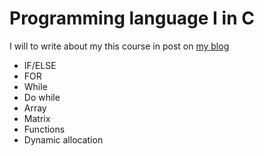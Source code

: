 # Programming language I in C


I will to write about my  this course in post on [my blog](www.matheusfrancisco.com.br)

* IF/ELSE
* FOR 
* While
* Do while
* Array
* Matrix
* Functions
* Dynamic allocation



